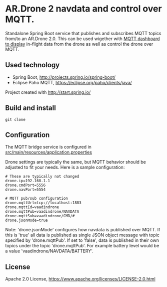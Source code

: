 # AR.Drone 2 navdata and control over MQTT.

Standalone Spring Boot service that publishes and subscribes MQTT topics from/to an AR.Drone 2.0.
This can be used wigether with [MQTT dashboard to display](https://github.com/samie/bluemix-mqtt-dashboard) in-flight data from the drone as well as 
control the drone over MQTT.

## Used technology

* Spring Boot, http://projects.spring.io/spring-boot/  
* Eclipse Paho MQTT, https://eclipse.org/paho/clients/java/

Project created with http://start.spring.io/

## Build and install

    git clone

## Configuration

The MQTT bridge service is configured in [src/main/resources/application.properties](src/main/resources/application.properties)

Drone settings are typically the same, but MQTT behavior should be adjusted to fit your needs.
Here is a sample configuration:

    # These are typically not changed
    drone.ip=192.168.1.1
    drone.cmdPort=5556
    drone.navPort=5554
    
    # MQTT pub/sub configuration
    drone.mqttUrl=tcp://localhost:1883
    drone.mqttId=vaadindrone
    drone.mqttPub=vaadindrone/NAVDATA
    drone.mqttSub=vaadindrone/CMD/#
    drone.jsonMode=true

Note: 'drone.jsonMode' configures how navdata is published over MQTT. If this is 'true' all data is published 
as single JSON object message with topic specified by 'drone.mqttPub'. If set to 'false', data is published in their own 
topics under the topic 'drone.mqttPub'. For example battery level would be a value  'vaadindrone/NAVDATA/BATTERY'.
  
## License

Apache 2.0 License, https://www.apache.org/licenses/LICENSE-2.0.html

